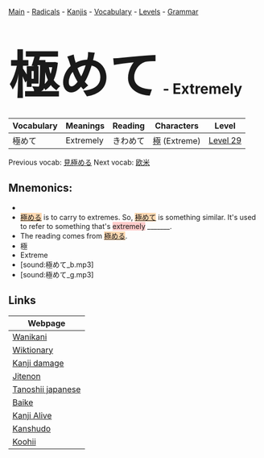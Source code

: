 <style> bigfont {font-size: 100px}</style>
[Main](../README.md) -
[Radicals](../radicals.md) -
[Kanjis](../kanjis.md) -
[Vocabulary](../vocabulary.md) -
[Levels](../levels.md) -
[Grammar](../grammar.md)
# <bigfont> 極めて</bigfont> - Extremely 

| Vocabulary | Meanings | Reading | Characters | Level |
| --- | --- | --- | --- | --- |
| 極めて | Extremely | きわめて |  [極](../kanjis/極.md) (Extreme) | [Level 29](../levels/wk_level29.md) |

Previous vocab: [見極める](見極める.md) Next vocab: [欧米](欧米.md) 

## Mnemonics:

* 
* <span style="background-color:#fed8b1"> [極める](https://jisho.org/search/極める)</span> is to carry to extremes. So, <span style="background-color:#fed8b1"> [極めて](https://jisho.org/search/極めて)</span> is something similar. It's used to refer to something that's <span style="background-color:#ffcccb"> extremely</span> _______.
* The reading comes from <span style="background-color:#fed8b1"> [極める](https://jisho.org/search/極める)</span>.
* 極
* Extreme
* [sound:極めて_b.mp3]
* [sound:極めて_g.mp3]


## Links 

| Webpage |
| --- |
| [Wanikani          ](https://www.wanikani.com/kanji/極めて) |
| [Wiktionary        ](https://en.wiktionary.org/wiki/極めて) |
| [Kanji damage      ](http://www.kanjidamage.com/kanji/search?utf8=✓&q=極めて) |
| [Jitenon           ](https://jitenon.com/kanji/極めて) |
| [Tanoshii japanese ](https://www.tanoshiijapanese.com/dictionary/kanji.cfm?k=極めて) |
| [Baike             ](https://baike.baidu.com/item/極めて) |
| [Kanji Alive       ](https://app.kanjialive.com/極めて) |
| [Kanshudo          ](https://www.kanshudo.com/searchmn?q=極めて) |
| [Koohii            ](https://kanji.koohii.com/study/kanji/極めて) |
